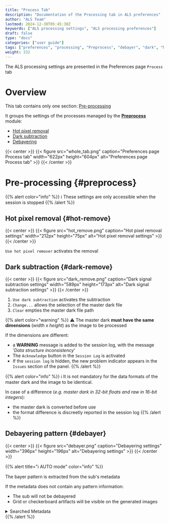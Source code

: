 ```yaml
---
title: "Process Tab"
description: "Documentation of the Processing tab in ALS preferences"
author: "ALS Team"
lastmod: 2024-12-30T05:45:30Z
keywords: ["ALS processing settings", "ALS processing preferences"]
draft: false
type: "docs"
categories: ["user guide"]
tags: ["preferences", "processing", "Preprocess", "debayer", "dark", "hot pixels"]
weight: 332
---
```


The ALS processing settings are presented in the Preferences page `Process` tab

<div class="row">
<div class="col-md-6">

# Overview

This tab contains only one section: [Pre-processing](#preprocess)

It groups the settings of the processes managed by the [**Preprocess**](../../modules/preprocess/) module:
- [Hot pixel removal](#hot-remove)
- [Dark subtraction](#dark-remove)
- [Debayering](#debayer)

</div>
<div class="col-md-6 d-flex align-items-center justify-content-center">
{{< center >}}
{{< figure src="whole_tab.png"
caption="Preferences page Process tab"
width="622px"
height="604px"
alt="Preferences page Process tab" >}}
{{< /center >}}

</div>
</div>

# Pre-processing {#preprocess}

{{% alert color="info" %}}
ℹ️ These settings are only accessible when the session is stopped
{{% /alert %}}

## Hot pixel removal {#hot-remove}

{{< center >}}
{{< figure src="hot_remove.png"
caption="Hot pixel removal settings"
width="212px"
height="75px"
alt="Hot pixel removal settings" >}}
{{< /center >}}

`Use hot pixel remover` activates the removal

## Dark subtraction {#dark-remove}

{{< center >}}
{{< figure src="dark_remove.png"
caption="Dark signal subtraction settings"
width="589px"
height="173px"
alt="Dark signal subtraction settings" >}}
{{< /center >}}

1. `Use dark subtraction` activates the subtraction
2. `Change...` allows the selection of the master dark file 
3. `Clear` empties the master dark file path

{{% alert color="warning" %}}
⚠️ The master dark **must have the same dimensions** (_width x height_) as the image to be processed

If the dimensions are different:
- a **WARNING** message is added to the session log, with the message '_Data structure inconsistency_'
- The `Acknowledge` button in the `Session Log` is activated
- If the `session log` is hidden, the new problem indicator appears in the `Issues` section of the panel.
{{% /alert %}}

{{% alert color="info" %}}
ℹ️ It is not mandatory for the data formats of the master dark and the image to be identical.

  In case of a difference (_e.g. master dark in 32-bit floats and raw in 16-bit integers_):
  - the master dark is converted before use
  - the format difference is discreetly reported in the session log
{{% /alert %}}

## Debayering pattern {#debayer}

{{< center >}}
{{< figure src="debayer.png"
caption="Debayering settings"
width="396px"
height="196px"
alt="Debayering settings" >}}
{{< /center >}}

{{% alert title="ℹ️ AUTO mode" color="info" %}}

The bayer pattern is extracted from the sub's metadata

If the metadata does not contain any pattern information:
  - The sub will not be debayered
  - Grid or checkerboard artifacts will be visible on the generated images

<details>
<summary>Searched Metadata</summary>

- FITS image: **BAYERPAT** FITS header
- Raw image: standard Exif header
</details>
{{% /alert %}}